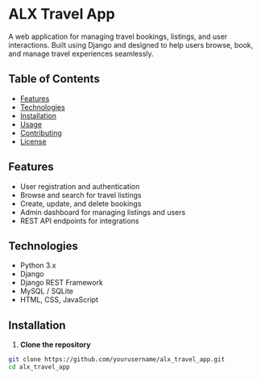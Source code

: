 # ALX Travel App

A web application for managing travel bookings, listings, and user interactions. Built using Django and designed to help users browse, book, and manage travel experiences seamlessly.

## Table of Contents

- [Features](#features)
- [Technologies](#technologies)
- [Installation](#installation)
- [Usage](#usage)
- [Contributing](#contributing)
- [License](#license)

## Features

- User registration and authentication
- Browse and search for travel listings
- Create, update, and delete bookings
- Admin dashboard for managing listings and users
- REST API endpoints for integrations

## Technologies

- Python 3.x
- Django
- Django REST Framework
- MySQL / SQLite
- HTML, CSS, JavaScript

## Installation

1. **Clone the repository**
```bash
git clone https://github.com/yourusername/alx_travel_app.git
cd alx_travel_app
